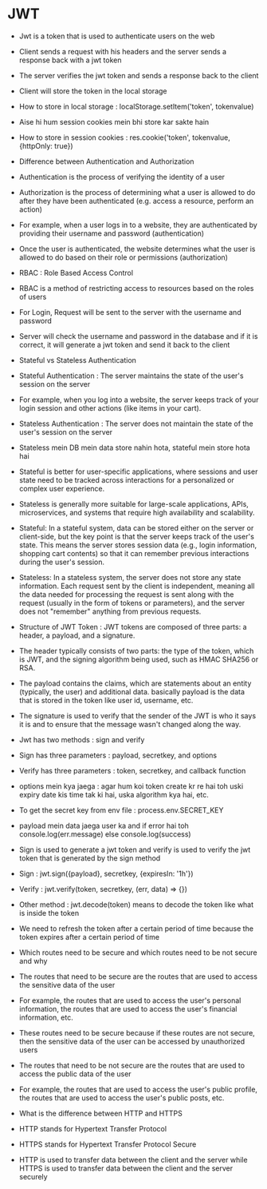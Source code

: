 # JWT

-   Jwt is a token that is used to authenticate users on the web
-   Client sends a request with his headers and the server sends a response back with a jwt token
-   The server verifies the jwt token and sends a response back to the client
-   Client will store the token in the local storage
-   How to store in local storage : localStorage.setItem('token', tokenvalue)
-   Aise hi hum session cookies mein bhi store kar sakte hain
-   How to store in session cookies : res.cookie('token', tokenvalue, {httpOnly: true})
-   Difference between Authentication and Authorization
-   Authentication is the process of verifying the identity of a user
-   Authorization is the process of determining what a user is allowed to do after they have been authenticated (e.g. access a resource, perform an action)
-   For example, when a user logs in to a website, they are authenticated by providing their username and password (authentication)
-   Once the user is authenticated, the website determines what the user is allowed to do based on their role or permissions (authorization)
-   RBAC : Role Based Access Control
-   RBAC is a method of restricting access to resources based on the roles of users
-   For Login, Request will be sent to the server with the username and password
-   Server will check the username and password in the database and if it is correct, it will generate a jwt token and send it back to the client
-   Stateful vs Stateless Authentication
-   Stateful Authentication : The server maintains the state of the user's session on the server
-   For example, when you log into a website, the server keeps track of your login session and other actions (like items in your cart).
-   Stateless Authentication : The server does not maintain the state of the user's session on the server
-   Stateless mein DB mein data store nahin hota, stateful mein store hota hai
-   Stateful is better for user-specific applications, where sessions and user state need to be tracked across interactions for a personalized or complex user experience.
-   Stateless is generally more suitable for large-scale applications, APIs, microservices, and systems that require high availability and scalability.
-   Stateful: In a stateful system, data can be stored either on the server or client-side, but the key point is that the server keeps track of the user's state. This means the server stores session data (e.g., login information, shopping cart contents) so that it can remember previous interactions during the user's session.
-   Stateless: In a stateless system, the server does not store any state information. Each request sent by the client is independent, meaning all the data needed for processing the request is sent along with the request (usually in the form of tokens or parameters), and the server does not "remember" anything from previous requests.
-   Structure of JWT Token : JWT tokens are composed of three parts: a header, a payload, and a signature.
-   The header typically consists of two parts: the type of the token, which is JWT, and the signing algorithm being used, such as HMAC SHA256 or RSA.
-   The payload contains the claims, which are statements about an entity (typically, the user) and additional data. basically payload is the data that is stored in the token like user id, username, etc.
-   The signature is used to verify that the sender of the JWT is who it says it is and to ensure that the message wasn't changed along the way.

-   Jwt has two methods : sign and verify

-   Sign has three parameters : payload, secretkey, and options
-   Verify has three parameters : token, secretkey, and callback function
-   options mein kya jaega : agar hum koi token create kr re hai toh uski expiry date kis time tak ki hai, uska algorithm kya hai, etc.
-   To get the secret key from env file : process.env.SECRET_KEY
-   payload mein data jaega user ka and if error hai toh console.log(err.message) else console.log(success)
-   Sign is used to generate a jwt token and verify is used to verify the jwt token that is generated by the sign method
-   Sign : jwt.sign({payload}, secretkey, {expiresIn: '1h'})
-   Verify : jwt.verify(token, secretkey, (err, data) => {})
-   Other method : jwt.decode(token) means to decode the token like what is inside the token
-   We need to refresh the token after a certain period of time because the token expires after a certain period of time

-   Which routes need to be secure and which routes need to be not secure and why
-   The routes that need to be secure are the routes that are used to access the sensitive data of the user
-   For example, the routes that are used to access the user's personal information, the routes that are used to access the user's financial information, etc.
-   These routes need to be secure because if these routes are not secure, then the sensitive data of the user can be accessed by unauthorized users
-   The routes that need to be not secure are the routes that are used to access the public data of the user
-   For example, the routes that are used to access the user's public profile, the routes that are used to access the user's public posts, etc.

-   What is the difference between HTTP and HTTPS

-   HTTP stands for Hypertext Transfer Protocol
-   HTTPS stands for Hypertext Transfer Protocol Secure
-   HTTP is used to transfer data between the client and the server while HTTPS is used to transfer data between the client and the server securely
